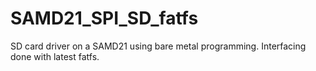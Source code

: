 # SAMD21_SPI_SD_fatfs
SD card driver on a SAMD21 using bare metal programming. Interfacing done with latest fatfs.
